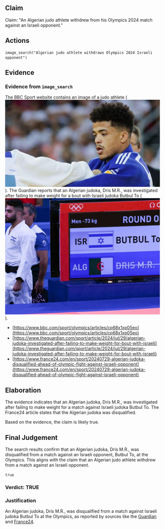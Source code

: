 ## Claim
Claim: "An Algerian judo athlete withdrew from his Olympics 2024 match against an Israeli opponent."

## Actions
```
image_search("Algerian judo athlete withdraws Olympics 2024 Israeli opponent")
```

## Evidence
### Evidence from `image_search`
The BBC Sport website contains an image of a judo athlete (![image 7811](media/2025-08-29_22-05-1756505110-013095.jpg)). The Guardian reports that an Algerian judoka, Dris M.R., was investigated after failing to make weight for a bout with Israeli judoka Butbul To (![image 7812](media/2025-08-29_22-05-1756505110-314649.jpg)).

*   [https://www.bbc.com/sport/olympics/articles/cp68x1xp05eo](https://www.bbc.com/sport/olympics/articles/cp68x1xp05eo)
*   [https://www.theguardian.com/sport/article/2024/jul/29/algerian-judoka-investigated-after-failing-to-make-weight-for-bout-with-israeli](https://www.theguardian.com/sport/article/2024/jul/29/algerian-judoka-investigated-after-failing-to-make-weight-for-bout-with-israeli)
*   [https://www.france24.com/en/sport/20240729-algerian-judoka-disqualified-ahead-of-olympic-fight-against-israeli-opponent](https://www.france24.com/en/sport/20240729-algerian-judoka-disqualified-ahead-of-olympic-fight-against-israeli-opponent)


## Elaboration
The evidence indicates that an Algerian judoka, Dris M.R., was investigated after failing to make weight for a match against Israeli judoka Butbul To. The France24 article states that the Algerian judoka was disqualified.

Based on the evidence, the claim is likely true.


## Final Judgement
The search results confirm that an Algerian judoka, Dris M.R., was disqualified from a match against an Israeli opponent, Butbul To, at the Olympics. This aligns with the claim that an Algerian judo athlete withdrew from a match against an Israeli opponent.

`true`

### Verdict: TRUE

### Justification
An Algerian judoka, Dris M.R., was disqualified from a match against Israeli judoka Butbul To at the Olympics, as reported by sources like the [Guardian](https://www.theguardian.com/sport/article/2024/jul/29/algerian-judoka-investigated-after-failing-to-make-weight-for-bout-with-israeli) and [France24](https://www.france24.com/en/sport/20240729-algerian-judoka-disqualified-ahead-of-olympic-fight-against-israeli-opponent).
